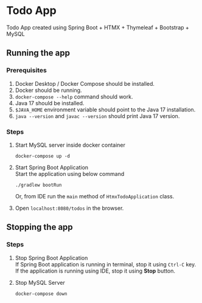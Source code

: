 # Todo App

Todo App created using Spring Boot + HTMX + Thymeleaf + Bootstrap + MySQL

## Running the app

### Prerequisites

1. Docker Desktop / Docker Compose should be installed.
2. Docker should be running.
3. `docker-compose --help` command should work.
4. Java 17 should be installed.
5. `$JAVA_HOME` environment variable should point to the Java 17 installation.
6. `java --version` and `javac --version` should print Java 17 version.

### Steps

1. Start MySQL server inside docker container

	```shell
	docker-compose up -d
	```

2. Start Spring Boot Application\
	Start the application using below command
	```shell
	./gradlew bootRun
	```
 
	Or, from IDE run the `main` method of `HtmxTodoApplication` class.

3. Open `localhost:8080/todos` in the browser.

## Stopping the app

### Steps

1. Stop Spring Boot Application\
	If Spring Boot application is running in terminal, stop it using `Ctrl-C` key. If the application is running using IDE, stop it using **Stop** button.

2. Stop MySQL Server

	```shell
	docker-compose down
	```
